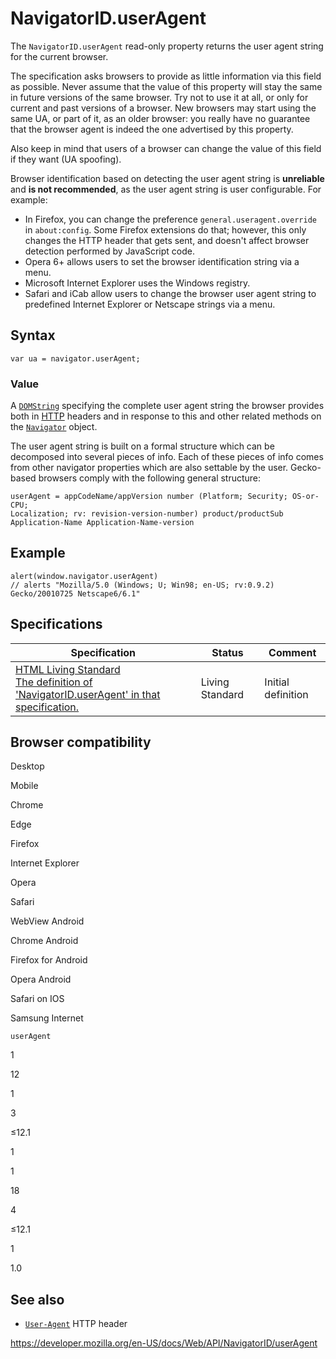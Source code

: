 # NavigatorID.userAgent

The `NavigatorID.userAgent` read-only property returns the user agent string for the current browser.

The specification asks browsers to provide as little information via this field as possible. Never assume that the value of this property will stay the same in future versions of the same browser. Try not to use it at all, or only for current and past versions of a browser. New browsers may start using the same UA, or part of it, as an older browser: you really have no guarantee that the browser agent is indeed the one advertised by this property.

Also keep in mind that users of a browser can change the value of this field if they want (UA spoofing).

Browser identification based on detecting the user agent string is **unreliable** and **is not recommended**, as the user agent string is user configurable. For example:

- In Firefox, you can change the preference `general.useragent.override` in `about:config`. Some Firefox extensions do that; however, this only changes the HTTP header that gets sent, and doesn't affect browser detection performed by JavaScript code.
- Opera 6+ allows users to set the browser identification string via a menu.
- Microsoft Internet Explorer uses the Windows registry.
- Safari and iCab allow users to change the browser user agent string to predefined Internet Explorer or Netscape strings via a menu.

## Syntax

    var ua = navigator.userAgent;

### Value

A [`DOMString`](../domstring) specifying the complete user agent string the browser provides both in [HTTP](https://developer.mozilla.org/en-US/docs/Glossary/HTTP) headers and in response to this and other related methods on the [`Navigator`](../navigator) object.

The user agent string is built on a formal structure which can be decomposed into several pieces of info. Each of these pieces of info comes from other navigator properties which are also settable by the user. Gecko-based browsers comply with the following general structure:

    userAgent = appCodeName/appVersion number (Platform; Security; OS-or-CPU;
    Localization; rv: revision-version-number) product/productSub
    Application-Name Application-Name-version

## Example

    alert(window.navigator.userAgent)
    // alerts "Mozilla/5.0 (Windows; U; Win98; en-US; rv:0.9.2) Gecko/20010725 Netscape6/6.1"

## Specifications

<table><thead><tr class="header"><th>Specification</th><th>Status</th><th>Comment</th></tr></thead><tbody><tr class="odd"><td><a href="https://html.spec.whatwg.org/multipage/#dom-navigator-useragent">HTML Living Standard<br />
<span class="small">The definition of 'NavigatorID.userAgent' in that specification.</span></a></td><td><span class="spec-living">Living Standard</span></td><td>Initial definition</td></tr></tbody></table>

## Browser compatibility

Desktop

Mobile

Chrome

Edge

Firefox

Internet Explorer

Opera

Safari

WebView Android

Chrome Android

Firefox for Android

Opera Android

Safari on IOS

Samsung Internet

`userAgent`

1

12

1

3

≤12.1

1

1

18

4

≤12.1

1

1.0

## See also

- [`User-Agent`](https://developer.mozilla.org/en-US/docs/Web/HTTP/Headers/User-Agent) HTTP header

<a href="https://developer.mozilla.org/en-US/docs/Web/API/NavigatorID/userAgent" class="_attribution-link">https://developer.mozilla.org/en-US/docs/Web/API/NavigatorID/userAgent</a>
